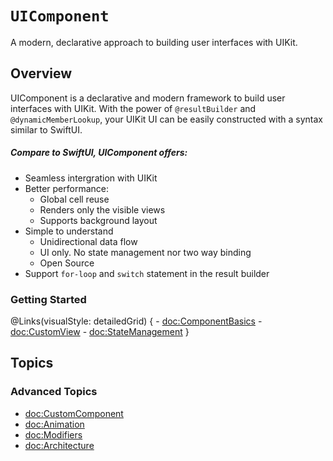 # ``UIComponent``

A modern, declarative approach to building user interfaces with UIKit.

## Overview

UIComponent is a declarative and modern framework to build user interfaces with UIKit. With the power of `@resultBuilder` and `@dynamicMemberLookup`, your UIKit UI can be easily constructed with a syntax similar to SwiftUI. 

##### Compare to SwiftUI, UIComponent offers:
* Seamless intergration with UIKit
* Better performance:
    * Global cell reuse
    * Renders only the visible views
    * Supports background layout
* Simple to understand
    * Unidirectional data flow
    * UI only. No state management nor two way binding
    * Open Source
* Support `for-loop` and `switch` statement in the result builder

### Getting Started
@Links(visualStyle: detailedGrid) {
    - <doc:ComponentBasics>
    - <doc:CustomView>
    - <doc:StateManagement>
}
## Topics

### Advanced Topics

- <doc:CustomComponent>
- <doc:Animation>
- <doc:Modifiers>
- <doc:Architecture>

